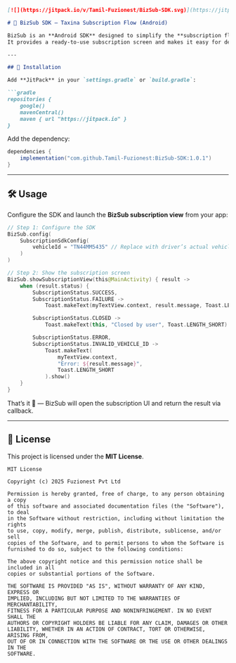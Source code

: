 ````markdown
[![](https://jitpack.io/v/Tamil-Fuzionest/BizSub-SDK.svg)](https://jitpack.io/#Tamil-Fuzionest/BizSub-SDK)

# 🚖 BizSub SDK – Taxina Subscription Flow (Android)

BizSub is an **Android SDK** designed to simplify the **subscription flow** for **Taxina-powered taxi applications**.  
It provides a ready-to-use subscription screen and makes it easy for developers to integrate subscription plans into their apps.

---

## 🚀 Installation

Add **JitPack** in your `settings.gradle` or `build.gradle`:

```gradle
repositories {
    google()
    mavenCentral()
    maven { url "https://jitpack.io" }
}
````

Add the dependency:

```gradle
dependencies {
    implementation("com.github.Tamil-Fuzionest:BizSub-SDK:1.0.1")
}
```

---

## 🛠️ Usage

Configure the SDK and launch the **BizSub subscription view** from your app:

```kotlin
// Step 1: Configure the SDK
BizSub.config(
    SubscriptionSdkConfig(
        vehicleId = "TN44MM5435" // Replace with driver’s actual vehicle number
    )
)

// Step 2: Show the subscription screen
BizSub.showSubscriptionView(this@MainActivity) { result ->
    when (result.status) {
        SubscriptionStatus.SUCCESS,
        SubscriptionStatus.FAILURE ->
            Toast.makeText(myTextView.context, result.message, Toast.LENGTH_SHORT).show()

        SubscriptionStatus.CLOSED ->
            Toast.makeText(this, "Closed by user", Toast.LENGTH_SHORT).show()

        SubscriptionStatus.ERROR,
        SubscriptionStatus.INVALID_VEHICLE_ID ->
            Toast.makeText(
                myTextView.context,
                "Error: ${result.message}",
                Toast.LENGTH_SHORT
            ).show()
    }
}
```

That’s it 🎉 — BizSub will open the subscription UI and return the result via callback.

---

## 📜 License

This project is licensed under the **MIT License**.

```
MIT License

Copyright (c) 2025 Fuzionest Pvt Ltd

Permission is hereby granted, free of charge, to any person obtaining a copy
of this software and associated documentation files (the "Software"), to deal
in the Software without restriction, including without limitation the rights
to use, copy, modify, merge, publish, distribute, sublicense, and/or sell
copies of the Software, and to permit persons to whom the Software is
furnished to do so, subject to the following conditions:

The above copyright notice and this permission notice shall be included in all
copies or substantial portions of the Software.

THE SOFTWARE IS PROVIDED "AS IS", WITHOUT WARRANTY OF ANY KIND, EXPRESS OR
IMPLIED, INCLUDING BUT NOT LIMITED TO THE WARRANTIES OF MERCHANTABILITY,
FITNESS FOR A PARTICULAR PURPOSE AND NONINFRINGEMENT. IN NO EVENT SHALL THE
AUTHORS OR COPYRIGHT HOLDERS BE LIABLE FOR ANY CLAIM, DAMAGES OR OTHER
LIABILITY, WHETHER IN AN ACTION OF CONTRACT, TORT OR OTHERWISE, ARISING FROM,
OUT OF OR IN CONNECTION WITH THE SOFTWARE OR THE USE OR OTHER DEALINGS IN THE
SOFTWARE.
```
